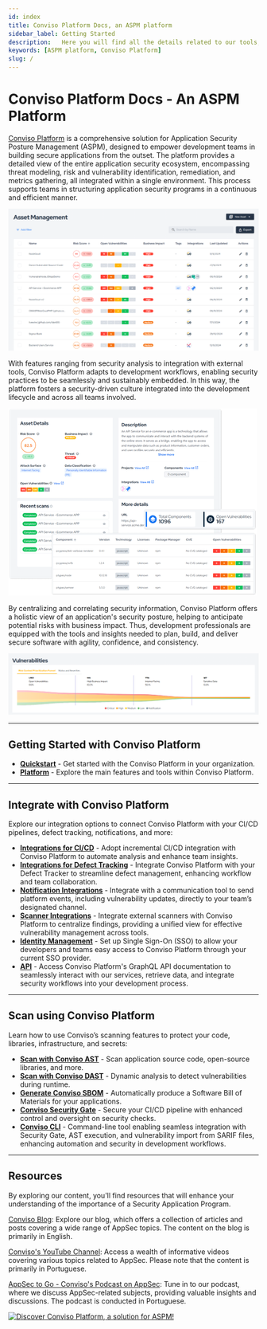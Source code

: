 ```yaml
---
id: index
title: Conviso Platform Docs, an ASPM platform
sidebar_label: Getting Started
description:   Here you will find all the details related to our tools, integrations and better usability of the Conviso Platform, an ASPM platform. Welcome!
keywords: [ASPM platform, Conviso Platform]
slug: /
---
```


# Conviso Platform Docs - An ASPM Platform

[Conviso Platform](https://cta-service-cms2.hubspot.com/web-interactives/public/v1/track/redirect?encryptedPayload=AVxigLKtcWzoFbzpyImNNQsXC9S54LjJuklwM39zNd7hvSoR%2FVTX%2FXjNdqdcIIDaZwGiNwYii5hXwRR06puch8xINMyL3EXxTMuSG8Le9if9juV3u%2F%2BX%2FCKsCZN1tLpW39gGnNpiLedq%2BrrfmYxgh8G%2BTcRBEWaKasQ%3D&webInteractiveContentId=125788977029&portalId=5613826) is a comprehensive solution for Application Security Posture Management (ASPM), designed to empower development teams in building secure applications from the outset. The platform provides a detailed view of the entire application security ecosystem, encompassing threat modeling, risk and vulnerability identification, remediation, and metrics gathering, all integrated within a single environment. This process supports teams in structuring application security programs in a continuous and efficient manner.

<div style={{textAlign: 'center'}}>

![img](../static/img/getting-started/getting-started1.png)

</div>

With features ranging from security analysis to integration with external tools, Conviso Platform adapts to development workflows, enabling security practices to be seamlessly and sustainably embedded. In this way, the platform fosters a security-driven culture integrated into the development lifecycle and across all teams involved.

<div style={{textAlign: 'center'}}>

![img](../static/img/getting-started/getting-started2.png)

</div>

By centralizing and correlating security information, Conviso Platform offers a holistic view of an application's security posture, helping to anticipate potential risks with business impact. Thus, development professionals are equipped with the tools and insights needed to plan, build, and deliver secure software with agility, confidence, and consistency. 

<div style={{textAlign: 'center'}}>

![img](../static/img/getting-started/getting-started3.png)

</div>

---

## Getting Started with Conviso Platform

- **[Quickstart](./quickstart/quickstart.md)** - Get started with the Conviso Platform in your organization.
- **[Platform](./platform/asset-management.md)** - Explore the main features and tools within Conviso Platform.

---

## Integrate with Conviso Platform

Explore our integration options to connect Conviso Platform with your CI/CD pipelines, defect tracking, notifications, and more:

- **[Integrations for CI/CD](./integrations/integrations_intro.md#conviso-platform-cicd-integration)** - Adopt incremental CI/CD integration with Conviso Platform to automate analysis and enhance team insights.
- **[Integrations for Defect Tracking](./integrations/integrations_intro.md#defectbug-tracking-integration)** - Integrate Conviso Platform with your Defect Tracker to streamline defect management, enhancing workflow and team collaboration.
- **[Notification Integrations](./integrations/integrations_intro.md#communication-and-notification)** - Integrate with a communication tool to send platform events, including vulnerability updates, directly to your team’s designated channel.
- **[Scanner Integrations](./integrations/integrations_intro.md#consolidate-vulnerability-management-through-integrated-security-scans)** - Integrate external scanners with Conviso Platform to centralize findings, providing a unified view for effective vulnerability management across tools.
- **[Identity Management](./integrations/integrations_intro.md#set-up-conviso-platform-single-sign-on-sso)** - Set up Single Sign-On (SSO) to allow your developers and teams easy access to Conviso Platform through your current SSO provider.
- **[API](./api/api-overview.md)** - Access Conviso Platform's GraphQL API documentation to seamlessly interact with our services, retrieve data, and integrate security workflows into your development process.

---

## Scan using Conviso Platform

Learn how to use Conviso’s scanning features to protect your code, libraries, infrastructure, and secrets:

- **[Scan with Conviso AST](./security-suite/conviso-ast/conviso-ast.md)** - Scan application source code, open-source libraries, and more.
- **[Scan with Conviso DAST](./security-suite/conviso-dast/conviso-dast.md)** - Dynamic analysis to detect vulnerabilities during runtime.
- **[Generate Conviso SBOM](./security-suite/conviso-sbom/conviso-sbom.md)** - Automatically produce a Software Bill of Materials for your applications.
- **[Conviso Security Gate](./cli/security-gate.md)** - Secure your CI/CD pipeline with enhanced control and oversight on security checks.
- **[Conviso CLI](./cli/installation.md)** - Command-line tool enabling seamless integration with Security Gate, AST execution, and vulnerability import from SARIF files, enhancing automation and security in development workflows.
---

## Resources
By exploring our content, you'll find resources that will enhance your understanding of the importance of a Security Application Program.

[Conviso Blog](https://bit.ly/3JtXM8A): Explore our blog, which offers a collection of articles and posts covering a wide range of AppSec topics. The content on the blog is primarily in English.

[Conviso's YouTube Channel](https://bit.ly/3NIbbfM): Access a wealth of informative videos covering various topics related to AppSec. Please note that the content is primarily in Portuguese.

[AppSec to Go - Conviso's Podcast on AppSec](https://spoti.fi/43UJQwN): Tune in to our podcast, where we discuss AppSec-related subjects, providing valuable insights and discussions. The podcast is conducted in Portuguese.

[![Discover Conviso Platform, a solution for ASPM!](https://no-cache.hubspot.com/cta/default/5613826/interactive-125788977029.png)](https://cta-service-cms2.hubspot.com/web-interactives/public/v1/track/redirect?encryptedPayload=AVxigLKtcWzoFbzpyImNNQsXC9S54LjJuklwM39zNd7hvSoR%2FVTX%2FXjNdqdcIIDaZwGiNwYii5hXwRR06puch8xINMyL3EXxTMuSG8Le9if9juV3u%2F%2BX%2FCKsCZN1tLpW39gGnNpiLedq%2BrrfmYxgh8G%2BTcRBEWaKasQ%3D&webInteractiveContentId=125788977029&portalId=5613826)
